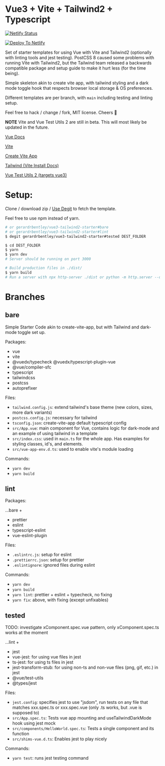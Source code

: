 # Vue3 + Vite + Tailwind2 + Typescript

[![Netlify Status](https://api.netlify.com/api/v1/badges/9466db12-fffb-4d4a-8d8e-a7a1f3d15897/deploy-status)](https://app.netlify.com/sites/determined-ride-d3788b/deploys)

[![Deploy To Netlify](https://www.netlify.com/img/deploy/button.svg)](https://app.netlify.com/start/deploy?repository=https://github.com/gerardrbentley/vue3-tailwind2-starter)

Set of starter templates for using Vue with Vite and Tailwind2 (optionally with linting tools and jest testing). PostCSS 8 caused some problems with running Vite with Tailwind2, but the Tailwind team released a backwards compatible package and setup guide to make it hurt less (for the time being).

Simple skeleton akin to create vite app, with tailwind styling and a dark mode toggle hook that respects browser local storage & OS preferences.

Different templates are per branch, with `main` including testing and linting setup.

Feel free to hack / change / fork, MIT license. Cheers :beers:

**NOTE** Vite and Vue Test Utils 2 are still in beta. This will most likely be updated in the future.

[Vue Docs](https://v3.vuejs.org/guide/introduction.html)

[Vite](https://github.com/vitejs/vite)

[Create Vite App](https://github.com/vitejs/create-vite-app)

[Tailwind (Vite Install Docs)](https://tailwindcss.com/docs/guides/vue-3-vite)

[Vue Test Utils 2 (targets vue3)](https://vue-test-utils.vuejs.org/v2/guide/introduction.html#vue-test-utils-documentation)

# Setup:

Clone / download zip / [Use Degit](https://github.com/Rich-Harris/degit) to fetch the template.

Feel free to use npm instead of yarn.

``` bash
# or gerardrbentley/vue3-tailwind2-starter#bare
# or gerardrbentley/vue3-tailwind2-starter#lint
$ degit gerardrbentley/vue3-tailwind2-starter#tested DEST_FOLDER

$ cd DEST_FOLDER
$ yarn
$ yarn dev
# Server should be running on port 3000

# Build production files in ./dist/
$ yarn build
# Run a server with npx http-server ./dist or python -m http.server --directory dist
```

# Branches

## bare

Simple Starter Code akin to create-vite-app, but with Tailwind and dark-mode toggle set up.

Packages:

- vue
- vite
- @vuedx/typecheck @vuedx/typescript-plugin-vue
- @vue/compiler-sfc
- typescript
- tailwindcss
- postcss
- autoprefixer

Files:

- `tailwind.config.js`: extend tailwind's base theme (new colors, sizes, more dark variants)
- `postcss.config.js`: necessary for tailwind
- `tsconfig.json`: create-vite-app default typescript config
- `src/App.vue`: main component for Vue, contains logic for dark-mode and an example of using tailwind in a template
- `src/index.css`: used in `main.ts` for the whole app. Has examples for styling classes, id's, and elements.
- `src/vue-app-env.d.ts`: used to enable vite's module loading

Commands:

- `yarn dev`
- `yarn build`

## lint

Packages:

...bare +

- prettier
- eslint
- typescript-eslint
- vue-eslint-plugin

Files:

- `.eslintrc.js`: setup for eslint
- `.prettierrc.json`: setup for prettier
- `.eslintignore`: ignored files during eslint

Commands:

- `yarn dev`
- `yarn build`
- `yarn lint`: prettier + eslint + typecheck, no fixing
- `yarn fix`: above, with fixing (except unfixables)

## tested

TODO: investigate xComponent.spec.vue pattern, only xComponent.spec.ts works at the moment

...lint +

- jest
- vue-jest: for using vue files in jest
- ts-jest: for using ts files in jest
- jest-transform-stub: for using non-ts and non-vue files (png, gif, etc.) in jest
- @vue/test-utils
- @types/jest

Files:

- `jest.config`: specifies jest to use "jsdom", run tests on any file that matches xxx.spec.ts or xxx.spec.vue (only .ts works, but .vue is supposed to)
- `src/App.spec.ts`: Tests vue app mounting and useTailwindDarkMode hook using jest mock
- `src/components/HelloWorld.spec.ts`: Tests a single component and its function
- `src/shims-vue.d.ts`: Enables jest to play nicely

Commands:

- `yarn test`: runs jest testing command

